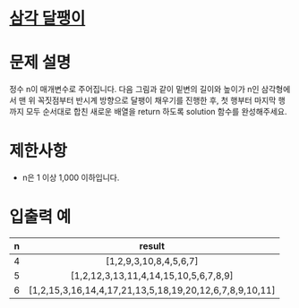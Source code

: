 # [삼각 달팽이](https://school.programmers.co.kr/learn/courses/30/lessons/68645)
# 문제 설명
정수 n이 매개변수로 주어집니다. 다음 그림과 같이 밑변의 길이와 높이가 n인 삼각형에서 맨 위 꼭짓점부터 반시계 방향으로 달팽이 채우기를 진행한 후, 첫 행부터 마지막 행까지 모두 순서대로 합친 새로운 배열을 return 하도록 solution 함수를 완성해주세요.

# 제한사항
* n은 1 이상 1,000 이하입니다.
# 입출력 예
n	|result
|:---:|:---:|
4	|[1,2,9,3,10,8,4,5,6,7]
5	|[1,2,12,3,13,11,4,14,15,10,5,6,7,8,9]
6	|[1,2,15,3,16,14,4,17,21,13,5,18,19,20,12,6,7,8,9,10,11]